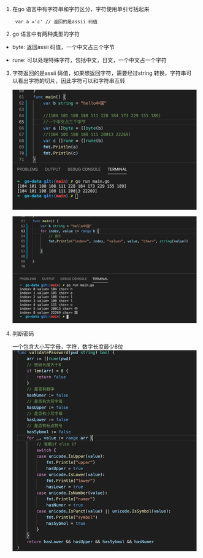 1. 在go 语言中有字符串和字符区分，字符使用单引号括起来

        var a ='c' // 返回的是assii 码值

2. go 语言中有两种类型的字符

+ byte: 返回assii 码值，一个中文占三个字节

+ rune: 可以处理特殊字符，包括中文，日文，一个中文占一个字符

3. 字符返回的是assii 码值，如果想返回字符，需要经过string 转换，字符串可以看出字符的切片，因此字符可以和字符串互转

   ![avatar](../../assets/char.jpg)

   ![avatar](../../assets/char1.jpg)

4. 判断密码

   一个包含大小写字母，字符，数字长度最少8位
   ![avatar](../../assets/unicode-char.jpg)